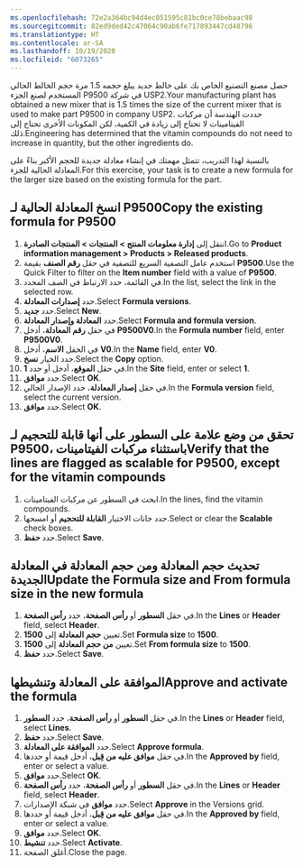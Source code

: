 ```yaml
---
ms.openlocfilehash: 72e2a364bc94d4ec051595c81bc0ce78bebaac98
ms.sourcegitcommit: 82ed9ded42c47064c90ab6fe717893447cd48796
ms.translationtype: HT
ms.contentlocale: ar-SA
ms.lasthandoff: 10/19/2020
ms.locfileid: "6073265"
---
```

<span data-ttu-id="a92bf-101">حصل مصنع التصنيع الخاص بك على خالط جديد يبلغ حجمه 1.5 مرة حجم الخالط الحالي المستخدم لصنع الجزء P9500 في شركة USP2.</span><span class="sxs-lookup"><span data-stu-id="a92bf-101">Your manufacturing plant has obtained a new mixer that is 1.5 times the size of the current mixer that is used to make part P9500 in company USP2.</span></span>
<span data-ttu-id="a92bf-102">حددت الهندسة أن مركبات الفيتامينات لا تحتاج إلى زيادة في الكمية، لكن المكونات الأخرى تحتاج إلى ذلك.</span><span class="sxs-lookup"><span data-stu-id="a92bf-102">Engineering has determined that the vitamin compounds do not need to increase in quantity, but the other ingredients do.</span></span> 

<span data-ttu-id="a92bf-103">بالنسبة لهذا التدريب، تتمثل مهمتك في إنشاء معادلة جديدة للحجم الأكبر بناءً على المعادلة الحالية للجزء.</span><span class="sxs-lookup"><span data-stu-id="a92bf-103">For this exercise, your task is to create a new formula for the larger size based on the existing formula for the part.</span></span>

## <a name="copy-the-existing-formula-for-p9500"></a><span data-ttu-id="a92bf-104">انسخ المعادلة الحالية لـ P9500</span><span class="sxs-lookup"><span data-stu-id="a92bf-104">Copy the existing formula for P9500</span></span>

1.  <span data-ttu-id="a92bf-105">انتقل إلى **إدارة معلومات المنتج > المنتجات > المنتجات الصادرة**.</span><span class="sxs-lookup"><span data-stu-id="a92bf-105">Go to **Product information management > Products > Released products**.</span></span>
2.  <span data-ttu-id="a92bf-106">استخدم عامل التصفية السريع للتصفية في حقل **رقم الصنف** بقيمة **P9500**.</span><span class="sxs-lookup"><span data-stu-id="a92bf-106">Use the Quick Filter to filter on the **Item number** field with a value  of **P9500**.</span></span>
3.  <span data-ttu-id="a92bf-107">في القائمة، حدد الارتباط في الصف المحدد.</span><span class="sxs-lookup"><span data-stu-id="a92bf-107">In the list, select the link in the selected row.</span></span>
4.  <span data-ttu-id="a92bf-108">حدد **إصدارات المعادلة**.</span><span class="sxs-lookup"><span data-stu-id="a92bf-108">Select **Formula versions**.</span></span>
5.  <span data-ttu-id="a92bf-109">حدد **جديد**.</span><span class="sxs-lookup"><span data-stu-id="a92bf-109">Select **New**.</span></span>
6.  <span data-ttu-id="a92bf-110">حدد **المعادلة وإصدار المعادلة**.</span><span class="sxs-lookup"><span data-stu-id="a92bf-110">Select **Formula and formula version**.</span></span>
7.  <span data-ttu-id="a92bf-111">في حقل **رقم المعادلة**، أدخل **P9500V0**.</span><span class="sxs-lookup"><span data-stu-id="a92bf-111">In the **Formula number** field, enter **P9500V0**.</span></span>
8.  <span data-ttu-id="a92bf-112">في الحقل **الاسم**، أدخل **V0**.</span><span class="sxs-lookup"><span data-stu-id="a92bf-112">In the **Name** field, enter **V0**.</span></span>
9.  <span data-ttu-id="a92bf-113">حدد الخيار **نسخ**.</span><span class="sxs-lookup"><span data-stu-id="a92bf-113">Select the **Copy** option.</span></span>
10. <span data-ttu-id="a92bf-114">في حقل **الموقع**، أدخل أو حدد **1**.</span><span class="sxs-lookup"><span data-stu-id="a92bf-114">In the **Site** field, enter or select **1**.</span></span>
11. <span data-ttu-id="a92bf-115">حدد **موافق**.</span><span class="sxs-lookup"><span data-stu-id="a92bf-115">Select **OK**.</span></span>
12. <span data-ttu-id="a92bf-116">في حقل **إصدار المعادلة**، حدد الإصدار الحالي.</span><span class="sxs-lookup"><span data-stu-id="a92bf-116">In the **Formula version** field, select the current version.</span></span>
13. <span data-ttu-id="a92bf-117">حدد **موافق**.</span><span class="sxs-lookup"><span data-stu-id="a92bf-117">Select **OK**.</span></span>

## <a name="verify-that-the-lines-are-flagged-as-scalable-for-p9500-except-for-the-vitamin-compounds"></a><span data-ttu-id="a92bf-118">تحقق من وضع علامة على السطور على أنها قابلة للتحجيم لـ P9500، باستثناء مركبات الفيتامينات</span><span class="sxs-lookup"><span data-stu-id="a92bf-118">Verify that the lines are flagged as scalable for P9500, except for the vitamin compounds</span></span>

1.  <span data-ttu-id="a92bf-119">ابحث في السطور عن مركبات الفيتامينات.</span><span class="sxs-lookup"><span data-stu-id="a92bf-119">In the lines, find the vitamin compounds.</span></span>
2.  <span data-ttu-id="a92bf-120">حدد خانات الاختيار **القابلة للتحجيم** أو امسحها.</span><span class="sxs-lookup"><span data-stu-id="a92bf-120">Select or clear the **Scalable** check boxes.</span></span>
3.  <span data-ttu-id="a92bf-121">حدد **حفظ**.</span><span class="sxs-lookup"><span data-stu-id="a92bf-121">Select **Save**.</span></span>

## <a name="update-the-formula-size-and-from-formula-size-in-the-new-formula"></a><span data-ttu-id="a92bf-122">تحديث حجم المعادلة ومن حجم المعادلة في المعادلة الجديدة</span><span class="sxs-lookup"><span data-stu-id="a92bf-122">Update the Formula size and From formula size in the new formula</span></span>
 
1.  <span data-ttu-id="a92bf-123">في حقل **السطور** أو **رأس الصفحة**، حدد **رأس الصفحة**.</span><span class="sxs-lookup"><span data-stu-id="a92bf-123">In the **Lines** or **Header** field, select **Header**.</span></span>
2.  <span data-ttu-id="a92bf-124">تعيين **حجم المعادلة** إلى **1500**.</span><span class="sxs-lookup"><span data-stu-id="a92bf-124">Set **Formula size** to **1500**.</span></span>
3.  <span data-ttu-id="a92bf-125">تعيين **من حجم المعادلة** إلى **1500**.</span><span class="sxs-lookup"><span data-stu-id="a92bf-125">Set **From formula size** to **1500**.</span></span>
4.  <span data-ttu-id="a92bf-126">حدد **حفظ**.</span><span class="sxs-lookup"><span data-stu-id="a92bf-126">Select **Save**.</span></span>

## <a name="approve-and-activate-the-formula"></a><span data-ttu-id="a92bf-127">الموافقة على المعادلة وتنشيطها</span><span class="sxs-lookup"><span data-stu-id="a92bf-127">Approve and activate the formula</span></span>

1.  <span data-ttu-id="a92bf-128">في حقل **السطور** أو **رأس الصفحة**، حدد **السطور**.</span><span class="sxs-lookup"><span data-stu-id="a92bf-128">In the **Lines** or **Header** field, select **Lines**.</span></span>
2.  <span data-ttu-id="a92bf-129">حدد **حفظ**.</span><span class="sxs-lookup"><span data-stu-id="a92bf-129">Select **Save**.</span></span>
3.  <span data-ttu-id="a92bf-130">حدد **الموافقة على المعادلة**.</span><span class="sxs-lookup"><span data-stu-id="a92bf-130">Select **Approve formula**.</span></span>
4.  <span data-ttu-id="a92bf-131">في حقل **موافق عليه من قِبل**، أدخل قيمة أو حددها.</span><span class="sxs-lookup"><span data-stu-id="a92bf-131">In the **Approved by** field, enter or select a value.</span></span>
5.  <span data-ttu-id="a92bf-132">حدد **موافق**.</span><span class="sxs-lookup"><span data-stu-id="a92bf-132">Select **OK**.</span></span>
6.  <span data-ttu-id="a92bf-133">في حقل **السطور** أو **رأس الصفحة**، حدد **رأس الصفحة**.</span><span class="sxs-lookup"><span data-stu-id="a92bf-133">In the **Lines** or **Header** field, select **Header**.</span></span>
7.  <span data-ttu-id="a92bf-134">حدد **موافق** في شبكة الإصدارات.</span><span class="sxs-lookup"><span data-stu-id="a92bf-134">Select **Approve** in the Versions grid.</span></span>
8.  <span data-ttu-id="a92bf-135">في حقل **موافق عليه من قِبل**، أدخل قيمة أو حددها.</span><span class="sxs-lookup"><span data-stu-id="a92bf-135">In the **Approved by** field, enter or select a value.</span></span>
9.  <span data-ttu-id="a92bf-136">حدد **موافق**.</span><span class="sxs-lookup"><span data-stu-id="a92bf-136">Select **OK**.</span></span>
10. <span data-ttu-id="a92bf-137">حدد **تنشيط**.</span><span class="sxs-lookup"><span data-stu-id="a92bf-137">Select **Activate**.</span></span>
11. <span data-ttu-id="a92bf-138">أغلق الصفحة.</span><span class="sxs-lookup"><span data-stu-id="a92bf-138">Close the page.</span></span>
